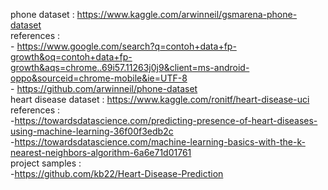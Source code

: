 phone dataset : https://www.kaggle.com/arwinneil/gsmarena-phone-dataset
<br>references : 
<br>- https://www.google.com/search?q=contoh+data+fp-growth&oq=contoh+data+fp-growth&aqs=chrome..69i57.11263j0j9&client=ms-android-oppo&sourceid=chrome-mobile&ie=UTF-8
<br>- https://github.com/arwinneil/phone-dataset
<br>heart disease dataset : https://www.kaggle.com/ronitf/heart-disease-uci
<br>references : 
<br>-https://towardsdatascience.com/predicting-presence-of-heart-diseases-using-machine-learning-36f00f3edb2c
<br>-https://towardsdatascience.com/machine-learning-basics-with-the-k-nearest-neighbors-algorithm-6a6e71d01761
<br>project samples :
<br>-https://github.com/kb22/Heart-Disease-Prediction

